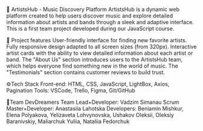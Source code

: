 🎵 ArtistsHub - Music Discovery Platform
ArtistsHub is a dynamic web platform created to help users discover music and explore detailed information about artists and bands through a sleek and adaptive interface. This is a first team project developed during our JavaScript course.

🎹 Project features User-friendly interface for finding new favorite artists. Fully responsive design adapted to all screen sizes (from 320px). Interactive artist cards with the ability to view detailed information about each artist or band. The "About Us" section introduces users to the ArtistsHub team, which helps everyone find something new in the world of music. The "Testimonials" section contains customer reviews to build trust.

⚙️Tech Stack Front-end: HTML, CSS, JavaScript, LightBox, Axios, Pagination Tools: VSCode, Trello, Figma, Git/GitHub

👥Team DevDreamers Team Lead+Developer: Vadzim Simanau Scrum Master+Developer: Anastasiia Lahotska
Developers: Beniamin Mishkur, Elena Polyakova, Yelizaveta Lohvynovska, Ushakov Oleksii, Oleksiy Baranivskiy, Maliarchuk Yuliia, Nataliia Fedorchuk